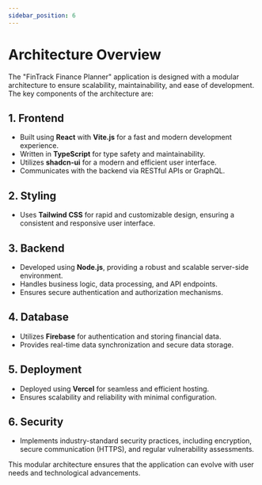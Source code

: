 ```yaml
---
sidebar_position: 6
---
```


# Architecture Overview

The "FinTrack Finance Planner" application is designed with a modular architecture to ensure scalability, maintainability, and ease of development. The key components of the architecture are:

## 1. Frontend

- Built using **React** with **Vite.js** for a fast and modern development experience.
- Written in **TypeScript** for type safety and maintainability.
- Utilizes **shadcn-ui** for a modern and efficient user interface.
- Communicates with the backend via RESTful APIs or GraphQL.

## 2. Styling

- Uses **Tailwind CSS** for rapid and customizable design, ensuring a consistent and responsive user interface.

## 3. Backend

- Developed using **Node.js**, providing a robust and scalable server-side environment.
- Handles business logic, data processing, and API endpoints.
- Ensures secure authentication and authorization mechanisms.

## 4. Database

- Utilizes **Firebase** for authentication and storing financial data.
- Provides real-time data synchronization and secure data storage.

## 5. Deployment

- Deployed using **Vercel** for seamless and efficient hosting.
- Ensures scalability and reliability with minimal configuration.

## 6. Security

- Implements industry-standard security practices, including encryption, secure communication (HTTPS), and regular vulnerability assessments.

This modular architecture ensures that the application can evolve with user needs and technological advancements.
